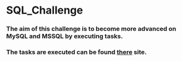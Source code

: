 # SQL_Challenge

### The aim of this challenge is to become more advanced on MySQL and MSSQL by executing tasks.


### The tasks are executed can be found [there](https://www.w3resource.com/sql-exercises/challenges-1/index.php) site.
